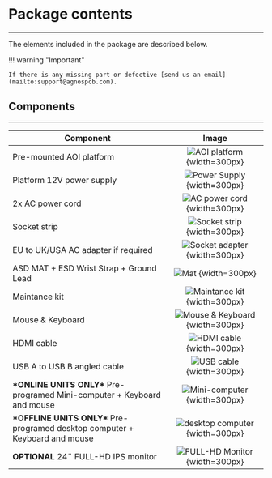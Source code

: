 #  **Package contents**
___

The elements included in the package are described below.

!!! warning "Important"

    If there is any missing part or defective [send us an email](mailto:support@agnospcb.com).

## **Components**
___

| Component | Image |
| --------- | :-----: |
| Pre-mounted AOI platform| ![AOI platform](../assets/v7/4050-frame.png) {width=300px} |
|Platform 12V power supply| ![Power Supply](../assets/v7/power-supply.png) {width=300px}|
|2x AC power cord| ![AC power cord](../assets/v7/eu-ac-cord.png) {width=300px}|
| Socket strip | ![Socket strip](../assets/v7/socket-strip.png) {width=300px}|
| EU to UK/USA AC adapter if required | ![Socket adapter](../assets/v7/ac-adapter.png) {width=300px}|
| ASD MAT + ESD Wrist Strap + Ground Lead | ![Mat](../assets/mat.png) {width=300px}|
| Maintance kit | ![Maintance kit](../assets/v7/maintance-kit.png) {width=300px} |
| Mouse & Keyboard | ![Mouse & Keyboard ](../assets/v7/mouse_keyboard.png) {width=300px}|
|HDMI cable| ![HDMI cable](../assets/hdmi.png) {width=300px}|
|USB A to USB B angled cable | ![USB cable](../assets/v7/usb-angled.png) {width=300px}|
|  **\*ONLINE UNITS ONLY\*** Pre-programed Mini-computer + Keyboard and mouse | ![Mini-computer](../assets/intel_nuc.png) {width=300px} |
|  **\*OFFLINE UNITS ONLY\*** Pre-programed desktop computer + Keyboard and mouse | ![desktop computer](../assets/Hummer_pc.png) {width=300px} |
| **OPTIONAL** 24¨ FULL-HD IPS monitor |![FULL-HD Monitor](../assets/asus_monitor.png) {width=300px} |


